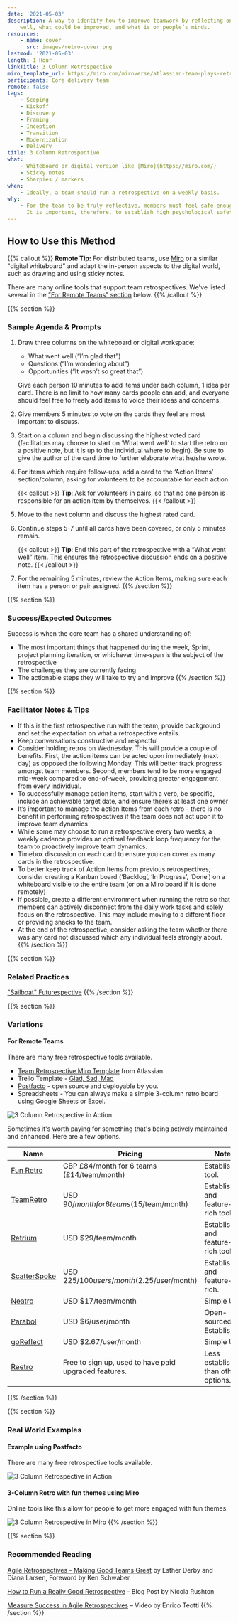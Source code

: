 ```yaml
---
date: '2021-05-03'
description: A way to identify how to improve teamwork by reflecting on what worked
    well, what could be improved, and what is on people’s minds.
resources:
    - name: cover
      src: images/retro-cover.png
lastmod: '2021-05-03'
length: 1 Hour
linkTitle: 3 Column Retrospective
miro_template_url: https://miro.com/miroverse/atlassian-team-plays-retrospective/
participants: Core delivery team
remote: false
tags:
    - Scoping
    - Kickoff
    - Discovery
    - Framing
    - Inception
    - Transition
    - Modernization
    - Delivery
title: 3 Column Retrospective
what:
    - Whiteboard or digital version like [Miro](https://miro.com/)
    - Sticky notes
    - Sharpies / markers
when:
    - Ideally, a team should run a retrospective on a weekly basis.
why:
    - For the team to be truly reflective, members must feel safe enough to be self-critical.
      It is important, therefore, to establish high psychological safety.
---
```


## How to Use this Method

{{% callout %}}
**Remote Tip:** For distributed teams, use [Miro](https://miro.com/) or a similar "digital whiteboard" and adapt the in-person aspects to the digital world, such as drawing and using sticky notes.

There are many online tools that support team retrospectives. We've listed several in the ["For Remote Teams" section](#variations) below.
{{% /callout %}}

{{% section %}}

### Sample Agenda & Prompts

1. Draw three columns on the whiteboard or digital workspace:

    - What went well (“I’m glad that”)
    - Questions (“I’m wondering about”)
    - Opportunities (“It wasn’t so great that”)

    Give each person 10 minutes to add items under each column, 1 idea per card. There is no limit to how many cards people can add, and everyone should feel free to freely add items to voice their ideas and concerns.

1. Give members 5 minutes to vote on the cards they feel are most important to discuss.

1. Start on a column and begin discussing the highest voted card (facilitators may choose to start on ‘What went well’ to start the retro on a positive note, but it is up to the individual where to begin). Be sure to give the author of the card time to further elaborate what he/she wrote.

1. For items which require follow-ups, add a card to the ‘Action Items’ section/column, asking for volunteers to be accountable for each action.

    {{< callout >}}
    **Tip**: Ask for volunteers in pairs, so that no one person is responsible for an action item by themselves.
    {{< /callout >}}

1. Move to the next column and discuss the highest rated card.

1. Continue steps 5-7 until all cards have been covered, or only 5 minutes remain.

    {{< callout >}}
    **Tip**: End this part of the retrospective with a “What went well” item. This ensures the retrospective discussion ends on a positive note.
    {{< /callout >}}

1. For the remaining 5 minutes, review the Action Items, making sure each item has a person or pair assigned.
   {{% /section %}}

{{% section %}}

### Success/Expected Outcomes

Success is when the core team has a shared understanding of:

-   The most important things that happened during the week, Sprint, project planning iteration, or whichever time-span is the subject of the retrospective
-   The challenges they are currently facing
-   The actionable steps they will take to try and improve
    {{% /section %}}

{{% section %}}

### Facilitator Notes & Tips

-   If this is the first retrospective run with the team, provide background and set the expectation on what a retrospective entails.
-   Keep conversations constructive and respectful
-   Consider holding retros on Wednesday. This will provide a couple of benefits. First, the action items can be acted upon immediately (next day) as opposed the following Monday. This will better track progress amongst team members. Second, members tend to be more engaged mid-week compared to end-of-week, providing greater engagement from every individual.
-   To successfully manage action items, start with a verb, be specific, include an achievable target date, and ensure there’s at least one owner
-   It’s important to manage the action Items from each retro - there is no benefit in performing retrospectives if the team does not act upon it to improve team dynamics
-   While some may choose to run a retrospective every two weeks, a weekly cadence provides an optimal feedback loop frequency for the team to proactively improve team dynamics.
-   Timebox discussion on each card to ensure you can cover as many cards in the retrospective.
-   To better keep track of Action Items from previous retrospectives, consider creating a Kanban board (‘Backlog’, ‘In Progress’, ‘Done’) on a whiteboard visible to the entire team (or on a Miro board if it is done remotely)
-   If possible, create a different environment when running the retro so that members can actively disconnect from the daily work tasks and solely focus on the retrospective. This may include moving to a different floor or providing snacks to the team.
-   At the end of the retrospective, consider asking the team whether there was any card not discussed which any individual feels strongly about.
    {{% /section %}}

{{% section %}}

### Related Practices

["Sailboat" Futurespective](/practices/futurespective)
{{% /section %}}

{{% section %}}

### Variations

#### For Remote Teams

There are many free retrospective tools available.

-   [Team Retrospective Miro Template](https://miro.com/miroverse/atlassian-team-plays-retrospective/) from Atlassian
-   Trello Template - [Glad, Sad, Mad](https://trello.com/b/0DnfRtxv/template-glad-sad-mad)
-   [Postfacto](https://github.com/pivotal/postfacto) - open source and deployable by you.
-   Spreadsheets - You can always make a simple 3-column retro board using Google Sheets or Excel.

![3 Column Retrospective in Action](images/retro-3.png)

Sometimes it's worth paying for something that's being actively maintained and enhanced. Here are a few options.

| Name                                          | Pricing                                               | Notes                                |
| --------------------------------------------- | ----------------------------------------------------- | ------------------------------------ |
| [Fun Retro](https://funretro.io/)             | GBP £84/month for 6 teams (£14/team/month)            | Established tool.                    |
| [TeamRetro](https://www.teamretro.com/)       | USD $90/month for 6 teams ($15/team/month)            | Established and feature-rich tool.   |
| [Retrium](https://www.retrium.com/)           | USD $29/team/month                                    | Established and feature-rich tool.   |
| [ScatterSpoke](https://www.scatterspoke.com/) | USD $225/100 users/month ($2.25/user/month)           | Established and feature-rich.        |
| [Neatro](https://www.neatro.io/)              | USD $17/team/month                                    | Simple UI.                           |
| [Parabol](https://www.parabol.co/)            | USD $6/user/month                                     | Open-sourced. Established.           |
| [goReflect](https://www.goreflect.com/)       | USD $2.67/user/month                                  | Simple UI.                           |
| [Reetro](https://reetro.io/)                  | Free to sign up, used to have paid upgraded features. | Less established than other options. |

{{% /section %}}

{{% section %}}

### Real World Examples

#### Example using Postfacto

There are many free retrospective tools available.

![3 Column Retrospective in Action](images/retro-1.png)

#### 3-Column Retro with fun themes using Miro

Online tools like this allow for people to get more engaged with fun themes.

![3 Column Retrospective in Miro](images/retro-2.png)
{{% /section %}}

{{% section %}}

### Recommended Reading

[Agile Retrospectives - Making Good Teams Great](https://pragprog.com/titles/dlret/agile-retrospectives/) by Esther Derby and Diana Larsen, Foreword by Ken Schwaber

[How to Run a Really Good Retrospective](https://tanzu.vmware.com/content/blog/how-to-run-a-really-good-retrospective) - Blog Post by Nicola Rushton

[Measure Success in Agile Retrospectives](https://tanzu.vmware.com/content/videos/measure-success-in-agile-retrospectives-enrico-teotti) – Video by Enrico Teotti
{{% /section %}}
